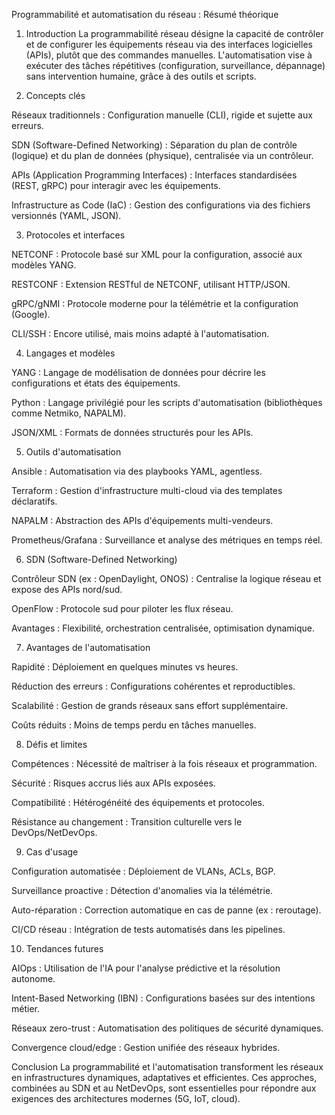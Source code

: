 Programmabilité et automatisation du réseau : Résumé théorique

1. Introduction
La programmabilité réseau désigne la capacité de contrôler et de configurer les équipements réseau via des interfaces logicielles (APIs), plutôt que des commandes manuelles. L'automatisation vise à exécuter des tâches répétitives (configuration, surveillance, dépannage) sans intervention humaine, grâce à des outils et scripts.

2. Concepts clés

Réseaux traditionnels : Configuration manuelle (CLI), rigide et sujette aux erreurs.

SDN (Software-Defined Networking) : Séparation du plan de contrôle (logique) et du plan de données (physique), centralisée via un contrôleur.

APIs (Application Programming Interfaces) : Interfaces standardisées (REST, gRPC) pour interagir avec les équipements.

Infrastructure as Code (IaC) : Gestion des configurations via des fichiers versionnés (YAML, JSON).

3. Protocoles et interfaces

NETCONF : Protocole basé sur XML pour la configuration, associé aux modèles YANG.

RESTCONF : Extension RESTful de NETCONF, utilisant HTTP/JSON.

gRPC/gNMI : Protocole moderne pour la télémétrie et la configuration (Google).

CLI/SSH : Encore utilisé, mais moins adapté à l'automatisation.

4. Langages et modèles

YANG : Langage de modélisation de données pour décrire les configurations et états des équipements.

Python : Langage privilégié pour les scripts d'automatisation (bibliothèques comme Netmiko, NAPALM).

JSON/XML : Formats de données structurés pour les APIs.

5. Outils d'automatisation

Ansible : Automatisation via des playbooks YAML, agentless.

Terraform : Gestion d'infrastructure multi-cloud via des templates déclaratifs.

NAPALM : Abstraction des APIs d'équipements multi-vendeurs.

Prometheus/Grafana : Surveillance et analyse des métriques en temps réel.

6. SDN (Software-Defined Networking)

Contrôleur SDN (ex : OpenDaylight, ONOS) : Centralise la logique réseau et expose des APIs nord/sud.

OpenFlow : Protocole sud pour piloter les flux réseau.

Avantages : Flexibilité, orchestration centralisée, optimisation dynamique.

7. Avantages de l'automatisation

Rapidité : Déploiement en quelques minutes vs heures.

Réduction des erreurs : Configurations cohérentes et reproductibles.

Scalabilité : Gestion de grands réseaux sans effort supplémentaire.

Coûts réduits : Moins de temps perdu en tâches manuelles.

8. Défis et limites

Compétences : Nécessité de maîtriser à la fois réseaux et programmation.

Sécurité : Risques accrus liés aux APIs exposées.

Compatibilité : Hétérogénéité des équipements et protocoles.

Résistance au changement : Transition culturelle vers le DevOps/NetDevOps.

9. Cas d'usage

Configuration automatisée : Déploiement de VLANs, ACLs, BGP.

Surveillance proactive : Détection d'anomalies via la télémétrie.

Auto-réparation : Correction automatique en cas de panne (ex : reroutage).

CI/CD réseau : Intégration de tests automatisés dans les pipelines.

10. Tendances futures

AIOps : Utilisation de l'IA pour l'analyse prédictive et la résolution autonome.

Intent-Based Networking (IBN) : Configurations basées sur des intentions métier.

Réseaux zero-trust : Automatisation des politiques de sécurité dynamiques.

Convergence cloud/edge : Gestion unifiée des réseaux hybrides.

Conclusion
La programmabilité et l'automatisation transforment les réseaux en infrastructures dynamiques, adaptatives et efficientes. Ces approches, combinées au SDN et au NetDevOps, sont essentielles pour répondre aux exigences des architectures modernes (5G, IoT, cloud).
